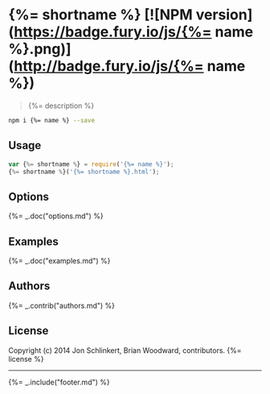 # {%= shortname %} [![NPM version](https://badge.fury.io/js/{%= name %}.png)](http://badge.fury.io/js/{%= name %})

> {%= description %}

```bash
npm i {%= name %} --save
```
## Usage

```js
var {%= shortname %} = require('{%= name %}');
{%= shortname %}('{%= shortname %}.html');
```
## Options
{%= _.doc("options.md") %}

## Examples
{%= _.doc("examples.md") %}

## Authors
{%= _.contrib("authors.md") %}

## License
Copyright (c) 2014 Jon Schlinkert, Brian Woodward, contributors.
{%= license %}

***

{%= _.include("footer.md") %}